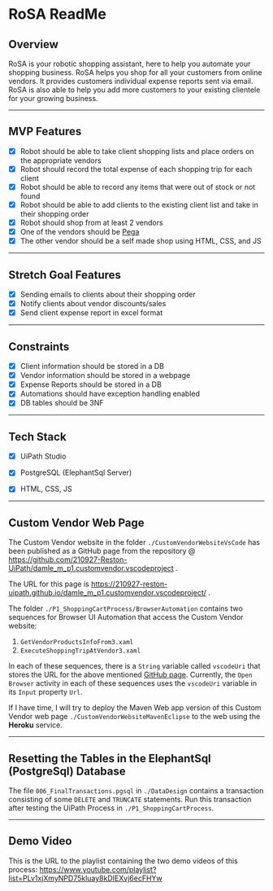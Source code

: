 # RoSA ReadMe

## Overview

RoSA is your robotic shopping assistant, here to help you automate your shopping business. RoSA helps you shop for all your customers from online vendors. It provides customers individual expense reports sent via email. RoSA is also able to help you add more customers to your existing clientele for your growing business. 

---

## MVP Features

- [x] Robot should be able to take client shopping lists and place orders on the appropriate vendors
- [x] Robot should record the total expense of each shopping trip for each client
- [x] Robot should be able to record any items that were out of stock or not found
- [x] Robot should be able to add clients to the existing client list and take in their shopping order
- [x] Robot should shop from at least 2 vendors
- [x] One of the vendors should be [Pega](https://training.openspan.com/login)
- [x] The other vendor should be a self made shop using HTML, CSS, and JS

---

## Stretch Goal Features

- [x] Sending emails to clients about their shopping order
- [x] Notify clients about vendor discounts/sales
- [x] Send client expense report in excel format

---

## Constraints

- [x] Client information should be stored in a DB
- [x] Vendor information should be stored in a webpage
- [x] Expense Reports should be stored in a DB
- [x] Automations should have exception handling enabled
- [x] DB tables should be 3NF

---

## Tech Stack

- [x] UiPath Studio
- [x] PostgreSQL (ElephantSql Server)
- [x] HTML, CSS, JS


---

## Custom Vendor Web Page

The Custom Vendor website in the folder `./CustomVendorWebsiteVsCode` has been published as a GitHub page from the repository @ https://github.com/210927-Reston-UiPath/damle_m_p1.customvendor.vscodeproject .

The URL for this page is https://210927-reston-uipath.github.io/damle_m_p1.customvendor.vscodeproject/ .

The folder `./P1_ShoppingCartProcess/BrowserAutomation` contains two sequences for Browser UI Automation that access the Custom Vendor website:
1. `GetVendorProductsInfoFrom3.xaml`
2. `ExecuteShoppingTripAtVendor3.xaml`

In each of these sequences, there is a `String` variable called `vscodeUri` that stores the URL for the above mentioned [GitHub page](https://210927-reston-uipath.github.io/damle_m_p1.customvendor.vscodeproject/).
Currently, the `Open Browser` activity in each of these sequences uses the `vscodeUri` variable in its `Input` property `Url`.

If I have time, I will try to deploy the Maven Web app version of this Custom Vendor web page `./CustomVendorWebsiteMavenEclipse` to the web using the __Heroku__ service.

---

## Resetting the Tables in the ElephantSql (PostgreSql) Database

The file `006_FinalTransactions.pgsql` in `./DataDesign` contains a transaction consisting of some `DELETE` and `TRUNCATE` statements. Run this transaction after testing the UiPath Process in `./P1_ShoppingCartProcess`.

---

## Demo Video

This is the URL to the playlist containing the two demo videos of this process:
https://www.youtube.com/playlist?list=PLv1xjXmyNPD75kluay8kDIEXvj6ecFHYw
